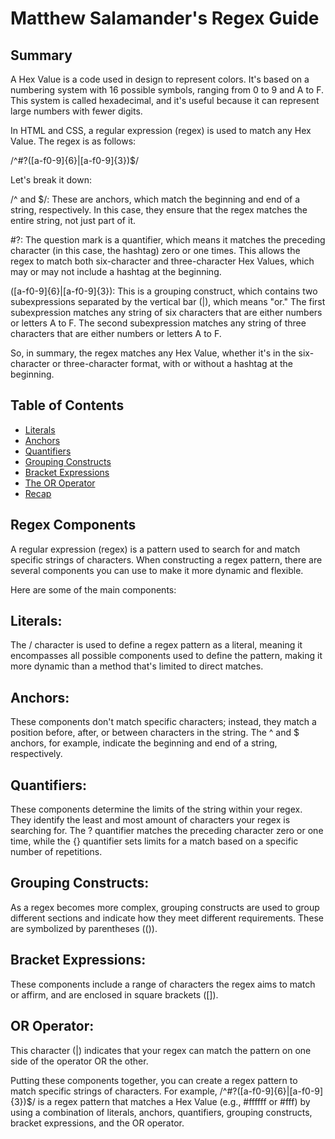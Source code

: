 # Matthew Salamander's Regex Guide

## Summary

A Hex Value is a code used in design to represent colors. It's based on a numbering system with 16 possible symbols, ranging from 0 to 9 and A to F. This system is called hexadecimal, and it's useful because it can represent large numbers with fewer digits.

In HTML and CSS, a regular expression (regex) is used to match any Hex Value. The regex is as follows:

/^#?([a-f0-9]{6}|[a-f0-9]{3})$/

Let's break it down:

/^ and $/: These are anchors, which match the beginning and end of a string, respectively. In this case, they ensure that the regex matches the entire string, not just part of it.

#?: The question mark is a quantifier, which means it matches the preceding character (in this case, the hashtag) zero or one times. This allows the regex to match both six-character and three-character Hex Values, which may or may not include a hashtag at the beginning.

([a-f0-9]{6}|[a-f0-9]{3}): This is a grouping construct, which contains two subexpressions separated by the vertical bar (|), which means "or." The first subexpression matches any string of six characters that are either numbers or letters A to F. The second subexpression matches any string of three characters that are either numbers or letters A to F.

So, in summary, the regex matches any Hex Value, whether it's in the six-character or three-character format, with or without a hashtag at the beginning.

## Table of Contents

- [Literals](#literals)
- [Anchors](#anchors)
- [Quantifiers](#quantifiers)
- [Grouping Constructs](#grouping-constructs)
- [Bracket Expressions](#bracket-expressions)
- [The OR Operator](#the-or-operator)
- [Recap](#recap)

## Regex Components

A regular expression (regex) is a pattern used to search for and match specific strings of characters. When constructing a regex pattern, there are several components you can use to make it more dynamic and flexible.

Here are some of the main components:

## Literals:

The / character is used to define a regex pattern as a literal, meaning it encompasses all possible components used to define the pattern, making it more dynamic than a method that's limited to direct matches.

## Anchors:

These components don't match specific characters; instead, they match a position before, after, or between characters in the string. The ^ and $ anchors, for example, indicate the beginning and end of a string, respectively.

## Quantifiers:

These components determine the limits of the string within your regex. They identify the least and most amount of characters your regex is searching for. The ? quantifier matches the preceding character zero or one time, while the {} quantifier sets limits for a match based on a specific number of repetitions.

## Grouping Constructs:

As a regex becomes more complex, grouping constructs are used to group different sections and indicate how they meet different requirements. These are symbolized by parentheses (()).

## Bracket Expressions:

These components include a range of characters the regex aims to match or affirm, and are enclosed in square brackets ([]).

## OR Operator:

This character (|) indicates that your regex can match the pattern on one side of the operator OR the other.

Putting these components together, you can create a regex pattern to match specific strings of characters. For example, /^#?([a-f0-9]{6}|[a-f0-9]{3})$/ is a regex pattern that matches a Hex Value (e.g., #ffffff or #fff) by using a combination of literals, anchors, quantifiers, grouping constructs, bracket expressions, and the OR operator.

